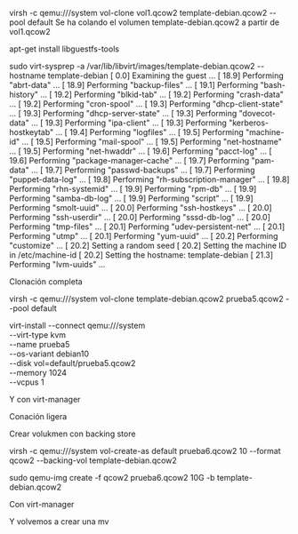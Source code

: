 
virsh -c qemu:///system vol-clone vol1.qcow2 template-debian.qcow2 --pool default
Se ha colando el volumen template-debian.qcow2 a partir de vol1.qcow2


apt-get install libguestfs-tools

sudo virt-sysprep -a /var/lib/libvirt/images/template-debian.qcow2 --hostname template-debian
[   0.0] Examining the guest ...
[  18.9] Performing "abrt-data" ...
[  18.9] Performing "backup-files" ...
[  19.1] Performing "bash-history" ...
[  19.2] Performing "blkid-tab" ...
[  19.2] Performing "crash-data" ...
[  19.2] Performing "cron-spool" ...
[  19.3] Performing "dhcp-client-state" ...
[  19.3] Performing "dhcp-server-state" ...
[  19.3] Performing "dovecot-data" ...
[  19.3] Performing "ipa-client" ...
[  19.3] Performing "kerberos-hostkeytab" ...
[  19.4] Performing "logfiles" ...
[  19.5] Performing "machine-id" ...
[  19.5] Performing "mail-spool" ...
[  19.5] Performing "net-hostname" ...
[  19.5] Performing "net-hwaddr" ...
[  19.6] Performing "pacct-log" ...
[  19.6] Performing "package-manager-cache" ...
[  19.7] Performing "pam-data" ...
[  19.7] Performing "passwd-backups" ...
[  19.7] Performing "puppet-data-log" ...
[  19.8] Performing "rh-subscription-manager" ...
[  19.8] Performing "rhn-systemid" ...
[  19.9] Performing "rpm-db" ...
[  19.9] Performing "samba-db-log" ...
[  19.9] Performing "script" ...
[  19.9] Performing "smolt-uuid" ...
[  20.0] Performing "ssh-hostkeys" ...
[  20.0] Performing "ssh-userdir" ...
[  20.0] Performing "sssd-db-log" ...
[  20.0] Performing "tmp-files" ...
[  20.1] Performing "udev-persistent-net" ...
[  20.1] Performing "utmp" ...
[  20.1] Performing "yum-uuid" ...
[  20.2] Performing "customize" ...
[  20.2] Setting a random seed
[  20.2] Setting the machine ID in /etc/machine-id
[  20.2] Setting the hostname: template-debian
[  21.3] Performing "lvm-uuids" ...


Clonación completa



virsh -c qemu:///system vol-clone template-debian.qcow2 prueba5.qcow2 --pool default


virt-install --connect qemu:///system \
			 --virt-type kvm \
			 --name prueba5 \
			 --os-variant debian10 \
			 --disk vol=default/prueba5.qcow2 \
			 --memory 1024 \
			 --vcpus 1

Y con virt-manager

Conación ligera

Crear volukmen con backing store

virsh -c qemu:///system vol-create-as default prueba6.qcow2 10 --format qcow2 --backing-vol template-debian.qcow2

sudo qemu-img create -f qcow2 prueba6.qcow2 10G -b template-debian.qcow2

Con virt-manager

Y volvemos a crear una mv


